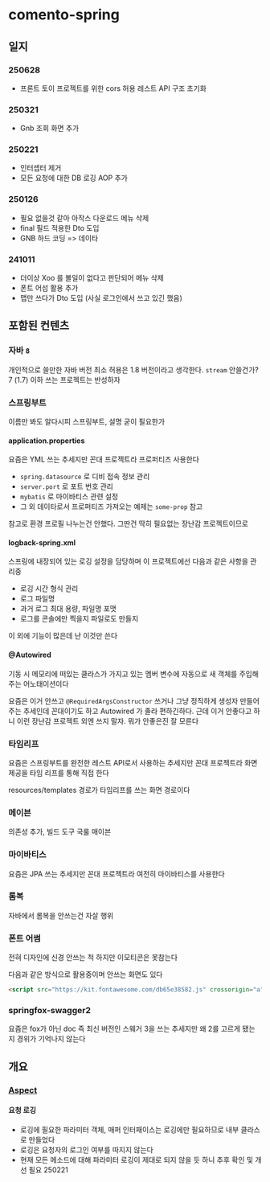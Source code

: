 # comento-spring
## 일지
### 250628
- 프론트 토이 프로젝트를 위한 cors 허용 레스트 API 구조 초기화

### 250321
- Gnb 조회 화면 추가

### 250221
- 인터셉터 제거
- 모든 요청에 대한 DB 로깅 AOP 추가

### 250126
- 필요 없을것 같아 아작스 다운로드 메뉴 삭제
- final 필드 적용한 Dto 도입
- GNB 하드 코딩 => 데이타

### 241011
- 더이상 Xoo 를 볼일이 없다고 판단되어 메뉴 삭제
- 폰트 어섬 활용 추가
- 맵만 쓰다가 Dto 도입 (사실 로그인에서 쓰고 있긴 했음)

## 포함된 컨텐츠
### 자바 `8`
개인적으로 쓸만한 자바 버전 최소 허용은 1.8 버전이라고 생각한다.
`stream` 안쓸건가?
7 (1.7) 이하 쓰는 프로젝트는 반성하자

### 스프링부트
이름만 봐도 알다시피 스프링부트, 설명 굳이 필요한가

#### application.properties
요즘은 YML 쓰는 추세지만 꼰대 프로젝트라 프로퍼티즈 사용한다
- `spring.datasource` 로 디비 접속 정보 관리
- `server.port` 로 포트 번호 관리
- `mybatis` 로 마이바티스 관련 설정
- 그 외 데이타로서 프로퍼티즈 가져오는 예제는 `some-prop` 참고

참고로 환경 프로필 나누는건 안했다.
그딴건 딱히 필요없는 장난감 프로젝트이므로

#### logback-spring.xml
스프링에 내장되어 있는 로깅 설정을 담당하며 이 프로젝트에선 다음과 같은 사항을 관리중
- 로깅 시간 형식 관리
- 로그 파일명
- 과거 로그 최대 용량, 파일명 포맷
- 로그를 콘솔에만 찍을지 파일로도 만들지

이 외에 기능이 많은데 난 이것만 쓴다

#### @Autowired
기동 시 메모리에 떠있는 클라스가 가지고 있는 멤버 변수에 자동으로 새 객체를 주입해주는 어노태이션이다

요즘은 이거 안쓰고 `@RequiredArgsConstructor` 쓰거나 그냥 정직하게 생성자 만들어주는 추세인데 꼰대이기도 하고 Autowired 가 졸라 편하긴하다.
근데 이거 안좋다고 하니 이런 장난감 프로젝트 외엔 쓰지 말자.
뭐가 안좋은진 잘 모른다

### 타임리프
요즘은 스프링부트를 완전한 레스트 API로서 사용하는 추세지만 꼰대 프로젝트라 화면 제공을 타임 리프를 통해 직접 한다

resources/templates 경로가 타임리프를 쓰는 화면 경로이다

### 메이븐
의존성 추가, 빌드 도구 국룰 매이븐

### 마이바티스
요즘은 JPA 쓰는 추세지만 꼰대 프로젝트라 여전히 마이바티스를 사용한다

### 롬복
자바에서 롬복을 안쓰는건 자살 행위

### 폰트 어썸
전혀 디자인에 신경 안쓰는 척 하지만 이모티콘은 못참는다

다음과 같은 방식으로 활용중이며 안쓰는 화면도 있다
```html
<script src="https://kit.fontawesome.com/db65e38582.js" crossorigin="a"></script>
```

### springfox-swagger2
요즘은 fox가 아닌 doc
즉 최신 버전인 스웨거 3을 쓰는 추세지만 왜 2를 고르게 됐는지 경위가 기억나지 않는다

## 개요
### [Aspect](https://github.com/powerfulh/comento-spring/blob/main/oracleSpringBoot/src/main/java/com/comento/oracleSpringBoot/Aop.java)
#### 요청 로깅
- 로깅에 필요한 파라미터 객체, 매퍼 인터패이스는 로깅에만 필요하므로 내부 클라스로 만들었다
- 로깅은 요청자의 로그인 여부를 따지지 않는다
- 현재 모든 메소드에 대해 파라미터 로깅이 제대로 되지 않을 듯 하니 추후 확인 및 개선 필요 250221

